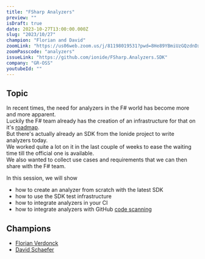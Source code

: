 ```yaml
---
title: "FSharp Analyzers"
preview: ""
isDraft: true
date: 2023-10-27T13:00:00.000Z
slug: "2023/10/27"
champion: "Florian and David"
zoomLink: "https://us06web.zoom.us/j/81198019531?pwd=8He89YBmiUzGQzdnDxPWphac6JaRaQ.1"
zoomPasscode: "analyzers"
issueLink: "https://github.com/ionide/FSharp.Analyzers.SDK"
company: "GR-OSS"
youtubeId: ""
---
```


## Topic

In recent times, the need for analyzers in the F# world has become more and more apparent.  
Luckily the F# team already has the creation of an infrastructure for that on it's [roadmap](https://github.com/orgs/dotnet/projects/126/views/40?sliceBy%5Bvalue%5D=Analyzers+SDK).  
But there's actually already an SDK from the Ionide project to write analyzers today.  
We worked quite a lot on it in the last couple of weeks to ease the waiting time till the official one is available.  
We also wanted to collect use cases and requirements that we can then share with the F# team.

In this session, we will show
- how to create an analyzer from scratch with the latest SDK
- how to use the SDK test infrastructure
- how to integrate analyzers in your CI
- how to integrate analyzers with GitHub [code scanning](https://docs.github.com/en/code-security/code-scanning)

## Champions

- [Florian Verdonck](https://github.com/nojaf)
- [David Schaefer](https://github.com/dawedawe)
